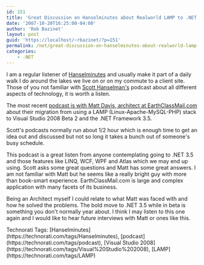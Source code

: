 ```yaml
---
id: 151
title: 'Great Discussion on Hanselminutes about Realworld LAMP to .NET 3.5 Migration'
date: '2007-10-20T16:25:00-04:00'
author: 'Rob Bazinet'
layout: post
guid: 'https://localhost/~rbazinet/?p=151'
permalink: /net/great-discussion-on-hanselminutes-about-realworld-lamp-to-net-3-5-migration/
categories:
    - .NET
---
```


I am a regular listener of [Hanselminutes](https://www.hanselminutes.com/default.aspx) and usually make it part of a daily walk I do around the lakes we live on or on my commute to a client site. Those of you not familiar with [Scott Hanselman's](https://www.hanselman.com/blog/) podcast about all different aspects of technology, it is worth a listen.

The most recent [podcast is with Matt Davis, architect at EarthClassMail.com](https://www.hanselminutes.com/default.aspx?showID=103) about their migration from using a LAMP (Linux-Apache-MySQL-PHP) stack to Visual Studio 2008 Beta 2 and the .NET Framework 3.5.

Scott's podcasts normally run about 1/2 hour which is enough time to get an idea out and discussed but not so long it takes a bunch out of someone's busy schedule.

This podcast is a great listen from anyone contemplating going to .NET 3.5 and those features like LINQ, WCF, WPF and Atlas which we may end up using. Scott asks some great questions and Matt has some great answers. I am not familiar with Matt but he seems like a really bright guy with more than book-smart experience. EarthClassMail.com is large and complex application with many facets of its business.

Being an Architect myself I could relate to what Matt was faced with and how he solved the problems. The bold move to .NET 3.5 while in beta is something you don't normally year about. I think I may listen to this one again and I would like to hear future interviews with Matt or ones like this.

<div class="wlWriterSmartContent" style="display:inline;margin:0;padding:0;">Technorati Tags: [Hanselminutes](https://technorati.com/tags/Hanselminutes), [podcast](https://technorati.com/tags/podcast), [Visual Studio 2008](https://technorati.com/tags/Visual%20Studio%202008), [LAMP](https://technorati.com/tags/LAMP)</div>
